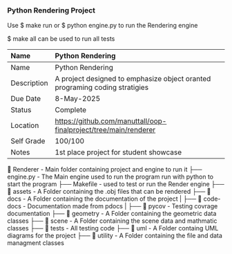 ### Python Rendering Project
Use $ make run or $ python engine.py
to run the Rendering engine 

$ make all 
can be used to run all tests 

| Name | Python Rendering  |
| :--- | :--- |
| Name | Python Rendering  |
| Description | A project designed to emphasize object oranted programing coding stratigies |
| Due Date | 8-May-2025 |
| Status | Complete |
| Location | https://github.com/manuttall/oop-finalproject/tree/main/renderer|
| Self Grade | 100/100 |
| Notes | 1st place project for student showcase |

📁 Renderer - Main folder containing project and engine to run it
├── engine.py - The Main engine used to run the program run with python to start the program
├── Makefile - used to test or run the Render engine 
├── 📁 assets - A Folder containing the .obj files that can be rendered
├── 📁 docs - A Folder containing the documentation of the project
|   ├── 📁 code-docs - Documentation made from pdocs
|   ├── 📁 pycov - Testing covrage documentation
├── 📁 geometry - A Folder containing the geometric data classes
├── 📁 scene - A Folder containing the scene data and mathmatic classes
├── 📁 tests - All testing code
├── 📁 uml - A Folder containg UML diagrams for the project
├── 📁 utility - A Folder containing the file and data managment classes

